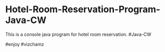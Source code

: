 # Hotel-Room-Reservation-Program-Java-CW
 This is a console java program for hotel room reservation.
 #Java-CW
 
#enjoy #vizchamz
